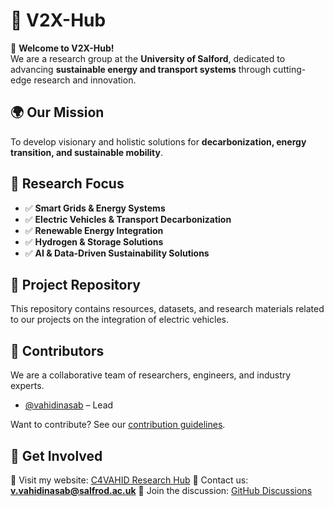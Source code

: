 # 🌱 V2X-Hub  

🚀 **Welcome to V2X-Hub!**  
We are a research group at the **University of Salford**, dedicated to advancing **sustainable energy and transport systems** through cutting-edge research and innovation.  

## 🌍 Our Mission  
To develop visionary and holistic solutions for **decarbonization, energy transition, and sustainable mobility**.  

## 🔬 Research Focus  
- ✅ **Smart Grids & Energy Systems**  
- ✅ **Electric Vehicles & Transport Decarbonization**  
- ✅ **Renewable Energy Integration**  
- ✅ **Hydrogen & Storage Solutions**  
- ✅ **AI & Data-Driven Sustainability Solutions**  

## 📂 Project Repository  
This repository contains resources, datasets, and research materials related to our projects on the integration of electric vehicles.

## 👥 Contributors
We are a collaborative team of researchers, engineers, and industry experts.

- [@vahidinasab](https://github.com/vahidinasab) – Lead

Want to contribute? See our [contribution guidelines](CONTRIBUTING.md).

## 📢 Get Involved
🔗 Visit my website: [C4VAHID Research Hub](https://yourlabwebsite.com)
📩 Contact us: **v.vahidinasab@salfrod.ac.uk**
💬 Join the discussion: [GitHub Discussions](https://github.com/orgs/V2X-Hub/discussions)
